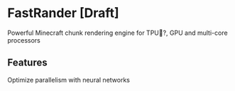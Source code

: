 # FastRander [Draft]

Powerful Minecraft chunk rendering engine for TPU🧐?, GPU and multi-core processors

## Features

Optimize parallelism with neural networks



